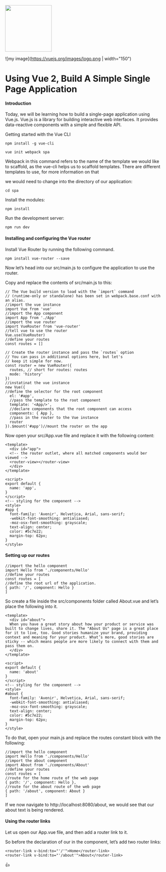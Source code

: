 <img src="https://vuejs.org/images/logo.png" width="150" height="150">

![my image](https://vuejs.org/images/logo.png | width="150")

# Using Vue 2, Build A Simple Single Page Application

#### Introduction

Today, we will be learning how to build a single-page application using Vue.js.
Vue.js is a library for building interactive web interfaces. It provides data-reactive components with a simple and flexible API.

Getting started with the Vue CLI

```
npm install -g vue-cli

```

```
vue init webpack spa
```

Webpack in this command refers to the name of the template we would like to scaffold, as the vue-cli helps us to scaffold templates. There are different templates to use, for more information on that

we would need to change into the directory of our application:

```
cd spa
```

Install the modules:

```
npm install
```

Run the development server:

```
npm run dev
```

#### Installing and configuring the Vue router


Install Vue Router by running the following command.

```
npm install vue-router --save
```

Now let’s head into our src/main.js to configure the application to use the router.

Copy and replace the contents of src/main.js to this:


```
// The Vue build version to load with the `import` command
// (runtime-only or standalone) has been set in webpack.base.conf with an alias.
//import the vue instance
import Vue from 'vue'
//import the App component
import App from './App'
//import the vue router
import VueRouter from 'vue-router'
//tell vue to use the router
Vue.use(VueRouter)
//define your routes
const routes = []

// Create the router instance and pass the `routes` option
// You can pass in additional options here, but let's
// keep it simple for now.
const router = new VueRouter({
  routes, // short for routes: routes
  mode: 'history'
})
//instatinat the vue instance
new Vue({
//define the selector for the root component
  el: '#app',
  //pass the template to the root component
  template: '<App/>',
  //declare components that the root component can access
  components: { App },
  //pass in the router to the Vue instance
  router
}).$mount('#app')//mount the router on the app
```

Now open your src/App.vue file and replace it with the following content:

```
<template>
  <div id="app">
  <!-- the router outlet, where all matched components would ber viewed -->
  <router-view></router-view>
  </div>
</template>

<script>
export default {
  name: 'app',
}
</script>
<!-- styling for the component -->
<style>
#app {
  font-family: 'Avenir', Helvetica, Arial, sans-serif;
  -webkit-font-smoothing: antialiased;
  -moz-osx-font-smoothing: grayscale;
  text-align: center;
  color: #5c7e22;
  margin-top: 62px;
}
</style>
```

#### Setting up our routes

```
//import the hello component
import Hello from './components/Hello'
//define your routes
const routes = [
//define the root url of the application.
{ path: '/', component: Hello }
]
```

So create a file inside the src/components folder called About.vue and let’s place the following into it.

```
<template>
  <div id="about">
  When you have a great story about how your product or service was built to change lives, share it. The "About Us" page is a great place for it to live, too. Good stories humanize your brand, providing context and meaning for your product. What’s more, good stories are sticky -- which means people are more likely to connect with them and pass them on.
  </div>
</template>

<script>
export default {
  name: 'about'
}
</script>
<!-- styling for the component -->
<style>
#about {
  font-family: 'Avenir', Helvetica, Arial, sans-serif;
  -webkit-font-smoothing: antialiased;
  -moz-osx-font-smoothing: grayscale;
  text-align: center;
  color: #5c7e22;
  margin-top: 62px;
}
</style>
```

To do that, open your main.js and replace the routes constant block with the following:

```
//import the hello component
import Hello from './components/Hello'
//import the about component
import About from './components/About'
//define your routes
const routes = [
//route for the home route of the web page
{ path: '/', component: Hello },
//route for the about route of the web page
{ path: '/about', component: About }
]
```

If we now navigate to http://localhost:8080/about, we would see that our about text is being rendered.

#### Using the router links

Let us open our App.vue file, and then add a router link to it.

So before the declaration of our <router-view></router-view> in the component, let’s add two router links:

```
<router-link v-bind:to="'/'">Home</router-link>
<router-link v-bind:to="'/about'">About</router-link>
```

:+1:
